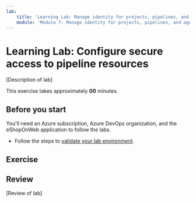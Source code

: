 ```yaml
---
lab:
    title: 'Learning Lab: Manage identity for projects, pipelines, and agents'
    module: 'Module 7: Manage identity for projects, pipelines, and agents'
---
```


# Learning Lab: Configure secure access to pipeline resources

[Description of lab]

This exercise takes approximately **00** minutes.

## Before you start

You'll need an Azure subscription, Azure DevOps organization, and the eShopOnWeb application to follow the labs.

- Follow the steps to [validate your lab environment](Instructions\implement-security-through-pipeline-using-devops\APL1001_M00_Validate_Lab_Environment.md).

## Exercise

## Review

[Review of lab]

